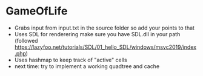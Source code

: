 # GameOfLife

* Grabs input from input.txt in the source folder so add your points to that
* Uses SDL for renderering make sure you have SDL.dll in your path (followed https://lazyfoo.net/tutorials/SDL/01_hello_SDL/windows/msvc2019/index.php)
* Uses hashmap to keep track of "active" cells 
* next time: try to implement a working quadtree and cache
